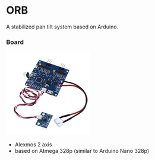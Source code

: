 # ORB

A stabilized pan tilt system based on Arduino.


### Board
![alt text](/doc/alexmos2axis.jpg "Alexmos 2 axis")
- Alexmos 2 axis
- based on Atmega 328p (similar to Arduino Nano 328p)
